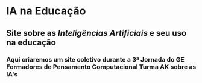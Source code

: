 # IA  na Educação #
## Site sobre as *Inteligências Artificiais* e seu uso na educação ##
### Aqui criaremos um site coletivo durante a 3ª Jornada do GE Formadores de Pensamento Computacional Turma AK sobre as IA's ###
